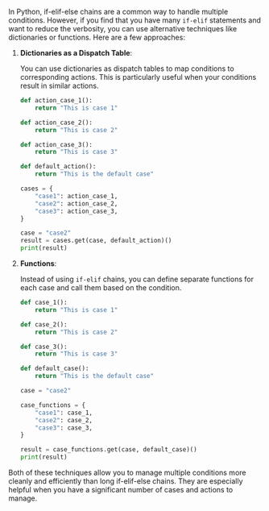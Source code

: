 In Python, if-elif-else chains are a common way to handle multiple conditions. However, if you find that you have many `if-elif` statements and want to reduce the verbosity, you can use alternative techniques like dictionaries or functions. Here are a few approaches:

1. **Dictionaries as a Dispatch Table**:
   
   You can use dictionaries as dispatch tables to map conditions to corresponding actions. This is particularly useful when your conditions result in similar actions.

   ```python
   def action_case_1():
       return "This is case 1"

   def action_case_2():
       return "This is case 2"

   def action_case_3():
       return "This is case 3"

   def default_action():
       return "This is the default case"

   cases = {
       "case1": action_case_1,
       "case2": action_case_2,
       "case3": action_case_3,
   }

   case = "case2"
   result = cases.get(case, default_action)()
   print(result)
   ```

2. **Functions**:

   Instead of using `if-elif` chains, you can define separate functions for each case and call them based on the condition.

   ```python
   def case_1():
       return "This is case 1"

   def case_2():
       return "This is case 2"

   def case_3():
       return "This is case 3"

   def default_case():
       return "This is the default case"

   case = "case2"

   case_functions = {
       "case1": case_1,
       "case2": case_2,
       "case3": case_3,
   }

   result = case_functions.get(case, default_case)()
   print(result)
   ```

Both of these techniques allow you to manage multiple conditions more cleanly and efficiently than long if-elif-else chains. They are especially helpful when you have a significant number of cases and actions to manage.
